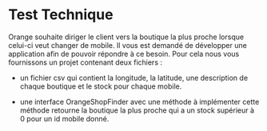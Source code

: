 # Test Technique #

Orange souhaite diriger le client vers la boutique la plus proche lorsque celui-ci veut changer de mobile.
Il vous est demandé de développer une application afin de pouvoir répondre à ce besoin.
Pour cela nous vous fournissons un projet contenant deux fichiers :	

 -	un fichier csv qui contient la longitude, la latitude, une description de chaque boutique et le stock pour chaque mobile.

 -	une interface OrangeShopFinder avec une méthode à implémenter
cette méthode retourne la boutique la plus proche qui a un stock supérieur à 0 pour un id mobile donné.



